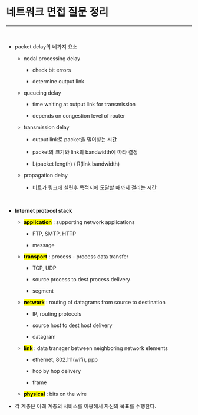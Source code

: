 # 네트워크 면접 질문 정리

---

<br>

- packet delay의 네가지 요소
  
  - nodal processing delay
    
    - check bit errors
    
    - determine output link
  
  - queueing delay
    
    - time waiting at output link for transmission
    
    - depends on congestion level of router
  
  - transmission delay
    
    - output link로 packet을 밀어넣는 시간
    
    - packet의 크기와 link의 bandwidth에 따라 결정
    
    - L(packet length) / R(link bandwidth)
  
  - propagation delay
    
    - 비트가 링크에 실린후 목적지에 도달할 때까지 걸리는 시간

<br>

- **Internet protocol stack**   
  
  - **<mark>application</mark>** : supporting network applications
    
    - FTP, SMTP, HTTP
    
    - message
  
  - **<mark>transport</mark>** : process - process data transfer
    
    - TCP, UDP
    
    - source process to dest process delivery
    
    - segment
  
  - **<mark>network</mark>** : routing of datagrams from source to destination
    
    - IP, routing protocols
    
    - source host to dest host delivery
    
    - datagram
  
  - **<mark>link</mark>** : data transger between neighboring network elements
    
    - ethernet, 802.111(wifi), ppp
    
    - hop by hop delivery
    
    - frame
  
  - **<mark>physical</mark>** : bits on the wire

- 각 계층은 아래 계층의 서비스를 이용해서 자신의 목표를 수행한다.

<br>
